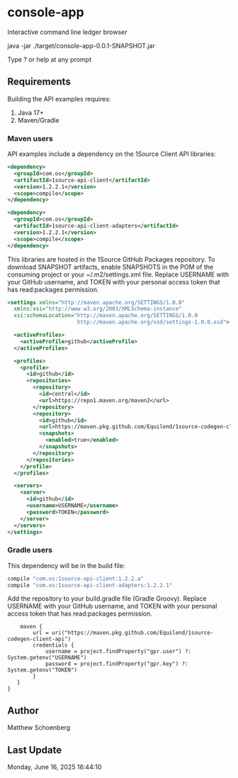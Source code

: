 # console-app

Interactive command line ledger browser

java -jar ./target/console-app-0.0.1-SNAPSHOT.jar

Type ? or help at any prompt

## Requirements

Building the API examples requires:
1. Java 17+
2. Maven/Gradle

### Maven users

API examples include a dependency on the 1Source Client API libraries:

```xml
<dependency>
  <groupId>com.os</groupId>
  <artifactId>1source-api-client</artifactId>
  <version>1.2.2.1</version>
  <scope>compile</scope>
</dependency>

<dependency>
  <groupId>com.os</groupId>
  <artifactId>1source-api-client-adapters</artifactId>
  <version>1.2.2.1</version>
  <scope>compile</scope>
</dependency>
```

This libraries are hosted in the 1Source GitHub Packages repository. To download SNAPSHOT artifacts, enable SNAPSHOTS in the POM of the consuming project or your ~/.m2/settings.xml file. Replace USERNAME with your GitHub username, and TOKEN with your personal access token that has read:packages permission.

```xml
<settings xmlns="http://maven.apache.org/SETTINGS/1.0.0"
  xmlns:xsi="http://www.w3.org/2001/XMLSchema-instance"
  xsi:schemaLocation="http://maven.apache.org/SETTINGS/1.0.0
                      http://maven.apache.org/xsd/settings-1.0.0.xsd">

  <activeProfiles>
    <activeProfile>github</activeProfile>
  </activeProfiles>

  <profiles>
    <profile>
      <id>github</id>
      <repositories>
        <repository>
          <id>central</id>
          <url>https://repo1.maven.org/maven2</url>
        </repository>
        <repository>
          <id>github</id>
          <url>https://maven.pkg.github.com/Equilend/1source-codegen-client-api</url>
          <snapshots>
            <enabled>true</enabled>
          </snapshots>
        </repository>
      </repositories>
    </profile>
  </profiles>

  <servers>
    <server>
      <id>github</id>
      <username>USERNAME</username>
      <password>TOKEN</password>
    </server>
  </servers>
</settings>
```

### Gradle users

This dependency will be in the build file:

```groovy
compile "com.os:1source-api-client:1.2.2.a"
compile "com.os:1source-api-client-adapters:1.2.2.1"
```

Add the repository to your build.gradle file (Gradle Groovy). Replace USERNAME with your GitHub username, and TOKEN with your personal access token that has read:packages permission.

```repositories {
    maven {
        url = uri("https://maven.pkg.github.com/Equilend/1source-codegen-client-api")
        credentials {
            username = project.findProperty("gpr.user") ?: System.getenv("USERNAME")
            password = project.findProperty("gpr.key") ?: System.getenv("TOKEN")
        }
   }
}
```

## Author

Matthew Schoenberg

## Last Update

Monday, June 16, 2025 16:44:10
